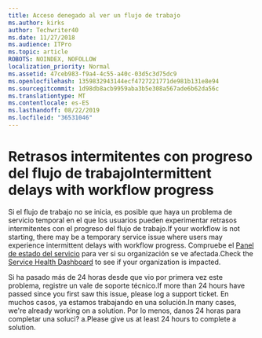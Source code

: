 ```yaml
---
title: Acceso denegado al ver un flujo de trabajo
ms.author: kirks
author: Techwriter40
ms.date: 11/27/2018
ms.audience: ITPro
ms.topic: article
ROBOTS: NOINDEX, NOFOLLOW
localization_priority: Normal
ms.assetid: 47ceb983-f9a4-4c55-a40c-03d5c3d75dc9
ms.openlocfilehash: 1359832943144ecf4727221771de981b131e8e94
ms.sourcegitcommit: 1d98db8acb9959aba3b5e308a567ade6b62da56c
ms.translationtype: MT
ms.contentlocale: es-ES
ms.lasthandoff: 08/22/2019
ms.locfileid: "36531046"
---
```

# <a name="intermittent-delays-with-workflow-progress"></a><span data-ttu-id="9e1e8-102">Retrasos intermitentes con progreso del flujo de trabajo</span><span class="sxs-lookup"><span data-stu-id="9e1e8-102">Intermittent delays with workflow progress</span></span>

<span data-ttu-id="9e1e8-103">Si el flujo de trabajo no se inicia, es posible que haya un problema de servicio temporal en el que los usuarios pueden experimentar retrasos intermitentes con el progreso del flujo de trabajo.</span><span class="sxs-lookup"><span data-stu-id="9e1e8-103">If your workflow is not starting, there may be a temporary service issue where users may experience intermittent delays with workflow progress.</span></span> <span data-ttu-id="9e1e8-104">Compruebe el [Panel de estado del servicio]("https://admin.microsoft.com/AdminPortal/Home#/servicehealth) para ver si su organización se ve afectada.</span><span class="sxs-lookup"><span data-stu-id="9e1e8-104">Check the [Service Health Dashboard]("https://admin.microsoft.com/AdminPortal/Home#/servicehealth) to see if your organization is impacted.</span></span> 

<span data-ttu-id="9e1e8-105">Si ha pasado más de 24 horas desde que vio por primera vez este problema, registre un vale de soporte técnico.</span><span class="sxs-lookup"><span data-stu-id="9e1e8-105">If more than 24 hours have passed since you first saw this issue, please log a support ticket.</span></span> <span data-ttu-id="9e1e8-106">En muchos casos, ya estamos trabajando en una solución.</span><span class="sxs-lookup"><span data-stu-id="9e1e8-106">In many cases, we're already working on a solution.</span></span> <span data-ttu-id="9e1e8-107">Por lo menos, danos 24 horas para completar una soluci? a.</span><span class="sxs-lookup"><span data-stu-id="9e1e8-107">Please give us at least 24 hours to complete a solution.</span></span>


  


